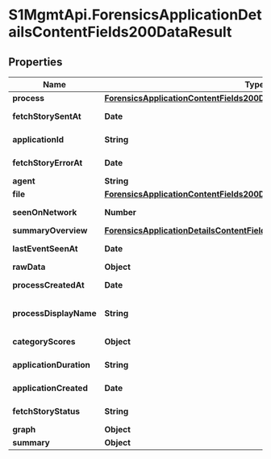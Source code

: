 # S1MgmtApi.ForensicsApplicationDetailsContentFields200DataResult

## Properties
Name | Type | Description | Notes
------------ | ------------- | ------------- | -------------
**process** | [**ForensicsApplicationContentFields200DataResultProcess**](ForensicsApplicationContentFields200DataResultProcess.md) |  | [optional] 
**fetchStorySentAt** | **Date** | Fetch story sent at | [optional] 
**applicationId** | **String** | Application id | [optional] 
**fetchStoryErrorAt** | **Date** | Fetch story error at | [optional] 
**agent** | **String** | Agent | [optional] 
**file** | [**ForensicsApplicationContentFields200DataResultFile**](ForensicsApplicationContentFields200DataResultFile.md) |  | [optional] 
**seenOnNetwork** | **Number** | Seen on network | [optional] 
**summaryOverview** | [**ForensicsApplicationDetailsContentFields200DataResultSummaryOverview**](ForensicsApplicationDetailsContentFields200DataResultSummaryOverview.md) |  | [optional] 
**lastEventSeenAt** | **Date** | Last event seen at | [optional] 
**rawData** | **Object** | Raw data | [optional] 
**processCreatedAt** | **Date** | Process created at | [optional] 
**processDisplayName** | **String** | Process display name | [optional] 
**categoryScores** | **Object** | Category scores | [optional] 
**applicationDuration** | **String** | Application duration | [optional] 
**applicationCreated** | **Date** | Application created | [optional] 
**fetchStoryStatus** | **String** | Fetch story status | [optional] 
**graph** | **Object** | Graph | [optional] 
**summary** | **Object** | Summary | [optional] 


